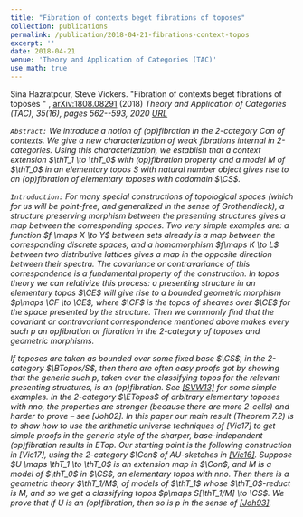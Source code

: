 ```yaml
---
title: "Fibration of contexts beget fibrations of toposes"
collection: publications
permalink: /publication/2018-04-21-fibrations-context-topos
excerpt: ''
date: 2018-04-21
venue: 'Theory and Application of Categories (TAC)'
use_math: true
---
```


<!-- include it up there if you have it
citation: 'Your Name, You. (2009). &quot;Paper Title Number 1.&quot; <i>Journal 1</i>. 1(1).'
-->


<!-- {% include macro %} -->

Sina Hazratpour, Steve Vickers. &quot;Fibration of contexts beget fibrations of toposes &quot; <a href="/files/draft/prem-draft-fibrations-of-toposes.pdf" target="_blank"> <i class="fa fa-file-pdf-o" aria-hidden="true"></i> </a>, [arXiv:1808.08291](https://arxiv.org/abs/1808.08291) (2018)
 <i>Theory and Application of Categories (TAC)<i>, 35(16), pages 562--593, 2020 [URL](http://www.tac.mta.ca/tac/volumes/35/16/35-16abs.html)




`Abstract:` We introduce a notion of (op)fibration in the 2-category Con of contexts.
We give a new characterization of weak fibrations internal in 2-categories. Using this
characterization, we establish that a context extension $\thT_1 \to \thT_0$ with (op)fibration
property and a model $M$ of $\thT_0$ in an elementary topos S with natural number object
gives rise to an (op)fibration of elementary toposes with codomain $\CS$.



`Introduction:` For many special constructions of topological spaces (which for us will be point-free,
and generalized in the sense of Grothendieck), a structure preserving morphism between
the presenting structures gives a map between the corresponding spaces. Two very
simple examples are: a function $f \maps X \to Y$ between sets already is a map between the
corresponding discrete spaces; and a homomorphism $f\maps K \to L$ between two distributive
lattices gives a map in the _opposite direction_ between their spectra. The covariance or
contravariance of this correspondence is a fundamental property of the construction.
In topos theory we can relativize this process: a presenting structure in an elementary
topos $\CE$ will give rise to a bounded geometric morphism $p\maps \CF \to \CE$, where $\CF$ is the topos
of sheaves over $\CE$ for the space presented by the structure. Then we commonly find that
the covariant or contravariant correspondence mentioned above makes every such $p$ an
opfibration or fibration in the 2-category of toposes and geometric morphisms.

If toposes are taken as bounded over some fixed base $\CS$, in the 2-category $\BTopos/S$,
then there are often easy proofs got by showing that the generic such p, taken over the
classifying topos for the relevant presenting structures, is an (op)fibration. See [[SVW13]](https://arxiv.org/abs/1310.0705) for some
simple examples. In the 2-category $\ETopos$ of arbitrary elementary toposes with nno, the
properties are stronger (because there are more 2-cells) and harder to prove – see [Joh02].
In this paper our main result (Theorem 7.2) is to show how to use the arithmetic
universe techniques of [Vic17] to get simple proofs in the generic style of the sharper,
base-independent (op)fibration results in ETop.
Our starting point is the following construction in [Vic17], using the 2-category $\Con$
of AU-sketches in [[Vic16]](https://arxiv.org/abs/1608.01559). Suppose $U \maps \thT_1 \to \thT_0$ is an extension map in $\Con$, and $M$ is a model of $\thT_0$ in $\CS$, an elementary topos with nno. Then there is a geometric theory $\thT_1/M$,
of models of $\thT_1$ whose $\thT_0$-reduct is $M$, and so we get a classifying topos $p\maps S[\thT_1/M] \to \CS$.
We prove that if $U$ is an (op)fibration, then so is $p$ in the sense of [[Joh93]](https://link.springer.com/article/10.1007/BF00880041).




 




<!--
Recommended citation: Your Name, You. (2009). "Paper Title Number 1." <i>Journal 1</i>. 1(1).
-->

